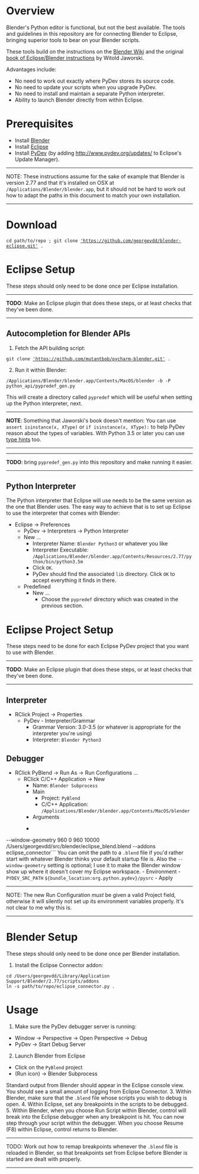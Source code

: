 # Overview

Blender's Python editor is functional, but not the best available. The
tools and guidelines in this repository are for connecting Blender to
Eclipse, bringing superior tools to bear on your Blender scripts.

These tools build on the instructions on the
[Blender Wiki](https://wiki.blender.org/index.php/Dev:Doc/Tools/Debugging/Python_Eclipse)
and the original [book of Eclipse/Blender instructions](http://airplanes3d.net/downloads/pydev/pydev-blender-en.pdf) by Witold Jaworski.

Advantages include:
* No need to work out exactly where PyDev stores its source code.
* No need to update your scripts when you upgrade PyDev.
* No need to install and maintain a separate Python interpreter.
* Ability to launch Blender directly from within Eclipse.

# Prerequisites

* Install [Blender](http://www.blender.org)
* Install [Eclipse](http://www.eclipse.org)
* Install [PyDev](http://www.pydev.org/) (by adding http://www.pydev.org/updates/ to Eclipse's
Update Manager).

---

NOTE: These instructions assume for the sake of example that Blender
is version 2.77 and that it's installed on OSX at
`/Applications/Blender/blender.app`, but it should not be hard to work
out how to adapt the paths in this document to match your own installation.

---

# Download

`cd path/to/repo ; git clone `[`'https://github.com/georgevdd/blender-eclipse.git'`](https://github.com/georgevdd/blender-eclipse.git)` .`


# Eclipse Setup

These steps should only need to be done once per Eclipse installation.

---

**TODO**: Make an Eclipse plugin that does these steps, or at least
checks that they've been done.

---


## Autocompletion for Blender APIs

1. Fetch the API building script:

`git clone `[`'https://github.com/mutantbob/pycharm-blender.git'`](https://github.com/mutantbob/pycharm-blender.git)` .`

2. Run it within Blender:

`/Applications/Blender/blender.app/Contents/MacOS/blender -b -P python_api/pypredef_gen.py`

This will create a directory called `pypredef` which will be useful
when setting up the Python interpreter, next.

---

**NOTE**: Something that Jaworski's book doesn't mention: You can use `assert
isinstance(x, XType)` or `if isinstance(x, XType):` to help PyDev
reason about the types of variables. With Python 3.5 or later you can use [type hints](https://docs.python.org/3/library/typing.html) too.

---

---

**TODO**: bring `pypredef_gen.py` into this repository and make
  running it easier.

---

## Python Interpreter

The Python interpreter that Eclipse will use needs to be the same
version as the one that Blender uses. The easy way to achieve that is
to set up Eclipse to use the interpreter that comes with Blender:

- Eclipse -> Preferences
  -  PyDev -> Interpreters -> Python Interpreter
    - New ...
      - Interpreter Name: `Blender Python3` or whatever you like
      - Interpreter Executable: `/Applications/Blender/blender.app/Contents/Resources/2.77/python/bin/python3.5m`
      - Click `OK`.
      - PyDev should find the associated `lib` directory. Click `OK` to accept everything it finds in there.
    - Predefined
      - New ...
        - Choose the `pypredef` directory which was created in the
        previous section.


# Eclipse Project Setup

These steps need to be done for each Eclipse PyDev project that you want to
use with Blender.

---

**TODO**: Make an Eclipse plugin that does these steps, or at least
checks that they've been done.

---


## Interpreter

- RClick Project -> Properties
  - PyDev - Interpreter/Grammar
    - Grammar Version: 3.0-3.5 (or whatever is appropriate for the interpreter you're using)
    - Interpreter: `Blender Python3`


## Debugger

- RClick PyBlend -> Run As -> Run Configurations ...
  - RClick C/C++ Application -> New
    - Name: `Blender Subprocess`
    - Main
      - Project: `PyBlend`
      - C/C++ Application: `/Applications/Blender/blender.app/Contents/MacOS/blender`
    - Arguments
    - ```
--window-geometry 960 0 960 10000
/Users/georgevdd/src/blender/eclipse_blend.blend
--addons eclipse_connector```
      You can omit the path to a `.blend` file if you'd rather start
      with whatever Blender thinks your default startup file is.
      Also the `--window-geometry` setting is optional; I use it
      to make the Blender window show up where it doesn't cover my
      Eclipse workspace.
    - Environment
      - `PYDEV_SRC_PATH` `${bundle_location:org.python.pydev}/pysrc`
    - Apply

---

NOTE: The new Run Configuration *must* be given a valid Project field, otherwise
it will silently not set up its environment variables properly. It's
not clear to me why this is.

---

# Blender Setup

These steps should only need to be done once per Blender installation.

1. Install the Eclipse Connector addon:

```
cd /Users/georgevdd/Library/Application Support/Blender/2.77/scripts/addons
ln -s path/to/repo/eclipse_connector.py .
```


# Usage

1. Make sure the PyDev debugger server is running:
  - Window -> Perspective -> Open Perspective -> Debug
  - PyDev -> Start Debug Server
2. Launch Blender from Eclipse
  - Click on the `PyBlend` project
  - (Run icon) -> Blender Subprocess
  
  Standard output from Blender should appear in the Eclipse console
  view. You should see a small amount of logging from Eclipse
  Connector.
3. Within Blender, make sure that the `.blend` file whose scripts you
   wish to debug is open.
4. Within Eclipse, set any breakpoints in the scripts to be debugged.
5. Within Blender, when you choose Run Script within Blender, control
   will break into the Eclipse debugger when any breakpoint is
   hit. You can now step through your script within the debugger. When
   you choose Resume (F8) within Eclipse, control returns to Blender.

---

TODO: Work out how to remap breakpoints whenever the `.blend` file is
reloaded in Blender, so that breakpoints set from Eclipse before
Blender is started are dealt with properly.

---
